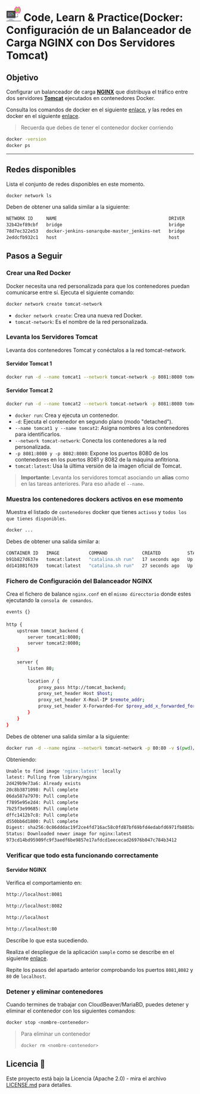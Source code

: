 # <img src=../../../images/computer.png width="40"> Code, Learn & Practice(Docker: Configuración de un Balanceador de Carga NGINX con Dos Servidores Tomcat)

## Objetivo

Configurar un balanceador de carga **[NGINX](https://kinsta.com/es/base-de-conocimiento/que-es-nginx/)** que distribuya el tráfico entre dos servidores **[Tomcat](https://es.wikipedia.org/wiki/Tomcat)** ejecutados en contenedores Docker.

Consulta los comandos de docker en el siguiente [enlace](https://github.com/jpexposito/code-learn/blob/main/comun/docker/COMANDOS.md), y las redes en docker en el siguiente [enlace](https://github.com/jpexposito/code-learn/tree/main/comun/docker/ud-5).

> Recuerda que debes de tener el contenedor docker corriendo

```bash
docker -version
docker ps
```
---

## Redes disponibles

Lista el conjunto de redes disponibles en este momento.

```bash
docker network ls
```

Deben de obtener una salida similar a la siguiente:

```bash
NETWORK ID     NAME                                          DRIVER    SCOPE
32b42ef89cbf   bridge                                        bridge    local
78d7ec322e53   docker-jenkins-sonarqube-master_jenkins-net   bridge    local
2eddcfb932c1   host                                          host      local
```

## Pasos a Seguir

### Crear una Red Docker

Docker necesita una red personalizada para que los contenedores puedan comunicarse entre sí. Ejecuta el siguiente comando:

```bash
docker network create tomcat-network
```

- `docker network create`: Crea una nueva red Docker.
- `tomcat-network`: Es el nombre de la red personalizada.

### Levanta los Servidores Tomcat

Levanta dos contenedores Tomcat y conéctalos a la red tomcat-network.

#### Servidor Tomcat 1

```bash
docker run -d --name tomcat1 --network tomcat-network -p 8081:8080 tomcat:latest
```

#### Servidor Tomcat 2

```bash
docker run -d --name tomcat2 --network tomcat-network -p 8081:8080 tomcat:latest
```

- `docker run`: Crea y ejecuta un contenedor.
- `-d`: Ejecuta el contenedor en segundo plano (modo "detached").
- `--name tomcat1 y --name tomcat2`: Asigna nombres a los contenedores para identificarlos.
- `--network tomcat-network`: Conecta los contenedores a la red personalizada.
- `-p 8081:8080 y -p 8082:8080`: Expone los puertos 8080 de los contenedores en los puertos 8081 y 8082 de la máquina anfitriona.
- `tomcat:latest`: Usa la última versión de la imagen oficial de Tomcat.

>**Importante**: Levanta los servidores tomcat asociando un **alias** como en las tareas anteriores. Para eso añade el `--name`.

### Muestra los contenedores dockers activos en ese momento

Muestra el listado de `contenedores` docker que tienes `activos` y `todos los que tienes disponibles`.

```bash
docker ...
```

Debes de obtener una salida similar a:

```bash
CONTAINER ID   IMAGE           COMMAND             CREATED          STATUS          PORTS                    NAMES
b91b827d637e   tomcat:latest   "catalina.sh run"   17 seconds ago   Up 17 seconds   0.0.0.0:8082->8080/tcp   tomcat2
dd141081f639   tomcat:latest   "catalina.sh run"   27 seconds ago   Up 27 seconds   0.0.0.0:8081->8080/tcp   tomcat1
```

### Fichero de Configuración del Balanceador NGINX

Crea el fichero de balance `nginx.conf` en el `mismo direcctorio` donde estes ejecutando la `consola de comandos`.

```bash
events {}

http {
    upstream tomcat_backend {
        server tomcat1:8080;
        server tomcat2:8080;
    }

    server {
        listen 80;

        location / {
            proxy_pass http://tomcat_backend;
            proxy_set_header Host $host;
            proxy_set_header X-Real-IP $remote_addr;
            proxy_set_header X-Forwarded-For $proxy_add_x_forwarded_for;
        }
    }
}
```

Debes de obtener una salida similar a la siguiente:

```bash
docker run -d --name nginx --network tomcat-network -p 80:80 -v $(pwd)/nginx.conf:/etc/nginx/nginx.conf nginx:latest
```

Obteniendo:

```bash
Unable to find image 'nginx:latest' locally
latest: Pulling from library/nginx
2d429b9e73a6: Already exists 
20c8b3871098: Pull complete 
06da587a7970: Pull complete 
f7895e95e2d4: Pull complete 
7b25f3e99685: Pull complete 
dffc1412b7c8: Pull complete 
d550bb6d1800: Pull complete 
Digest: sha256:0c86dddac19f2ce4fd716ac58c0fd87bf69bfd4edabfd6971fb885bafd12a00b
Status: Downloaded newer image for nginx:latest
973cd14bd95909fc9f3aedf6be9857e17afdcd1eececad26976b047c784b3412
```

### Verificar que todo esta funcionando correctamente

#### Servidor NGINX

Verifica el comportamiento en:

```bash
http://localhost:8081
```

```bash
http://localhost:8082
```

```bash
http://localhost
```

```bash
http://localhost:80
```

Describe lo que esta sucediendo.

Realiza el despliegue de la aplicación `sample` como se describe en el siguiente [enlace](../tarea-3/README.md).

Repite los pasos del apartado anterior comprobando los puertos `8081`,`8082` y `80` de `localhost`.


### **Detener y eliminar contenedores**

Cuando termines de trabajar con CloudBeaver/MariaBD, puedes detener y eliminar el contenedor con los siguientes comandos:

```bash
docker stop <nombre-contenedor>
```

> Para eliminar un contenedor
>
>```bash
>docker rm <nombre-contenedor>
>```


## Licencia 📄

Este proyecto está bajo la Licencia (Apache 2.0) - mira el archivo [LICENSE.md]([../../../LICENSE.md](https://github.com/jpexposito/code-learn-practice/blob/main/LICENSE)) para detalles.
